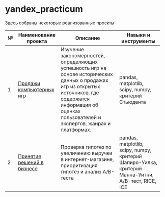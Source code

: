 # yandex_practicum

Здесь собраны некоторые реализованные проекты

| № |	Наименование проекта	| Описание	| Навыки и инструменты |
| - | --- | --- | --- |
| 1 | [Продажи компьютерных игр](https://github.com/yulia-alexeychuk/projects/tree/main/project_games_success) | Изучение закономерностей, определяющих успешность игр на основе исторических данных о продажах игр из открытых источников, где содержатся информация об оценках пользователей и экспертов, жанрах и платформах. | pandas, matplotlib, scipy, numpy, критерий Стьюдента |
| 2 | [Принятие решений в бизнесе](https://github.com/yulia-alexeychuk/projects/tree/main/project_business) | Проверка гипотез по увеличению выручки в интернет-магазине, приоритизация гипотез и анализ A/B-теста | pandas, matplotlib, scipy, numpy, критерий Шапиро-Уилка, критерий Манна-Уитни, A/B-тест, RICE, ICE |

